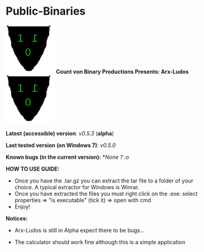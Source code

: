 # Public-Binaries

![alt tag](https://github.com/Sir-Ignis/Dungeon_Game/blob/master/Shield.png)
**Count von Binary Productions Presents: Arx-Ludos**
![alt tag](https://github.com/Sir-Ignis/Dungeon_Game/blob/master/Shield.png)

**Latest (accessible) version**: _v0.5.3_ (**alpha**)

**Last tested version (on Windows 7)**: _v0.5.0_

**Known bugs (in the current version):**
  *_None ? :o_

**HOW TO USE GUIDE:**
  
  * Once you have the .tar.gz you can extract the tar file to a folder of your choice. 
   A typical extractor for Windows is Winrar.
  * Once you have extracted the files you must right click on the .exe:
   select properties => "is executable" (tick it) => open with cmd
  * Enjoy!

**Notices:**
  * Arx-Ludos is still in Alpha expect there to be bugs...

  * The calculator should work fine although this is a simple application

